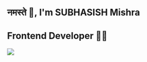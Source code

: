 ## नमस्ते 🙏, I'm SUBHASISH Mishra 
## Frontend Developer 👨‍💻

[![](https://img.shields.io/badge/LinkedIn-Subhasish-blue)](https://www.linkedin.com/in/subhasish-mishra17/)
